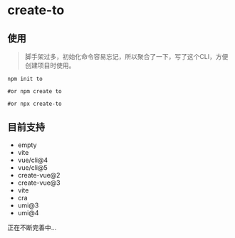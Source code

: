 # create-to

## 使用

> 脚手架过多，初始化命令容易忘记，所以聚合了一下，写了这个CLI，方便创建项目时使用。

```
npm init to

#or npm create to

#or npx create-to
```

## 目前支持
- empty
- vite
- vue/cli@4
- vue/cli@5
- create-vue@2
- create-vue@3
- vite
- cra
- umi@3
- umi@4


正在不断完善中...
